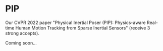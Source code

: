 # PIP

Our CVPR 2022 paper "Physical Inertial Poser (PIP): Physics-aware Real-time Human Motion Tracking from Sparse Inertial Sensors" (receive 3 strong accepts).

Coming soon...